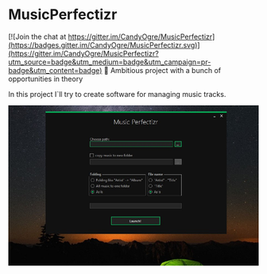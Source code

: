 # MusicPerfectizr

[![Join the chat at https://gitter.im/CandyOgre/MusicPerfectizr](https://badges.gitter.im/CandyOgre/MusicPerfectizr.svg)](https://gitter.im/CandyOgre/MusicPerfectizr?utm_source=badge&utm_medium=badge&utm_campaign=pr-badge&utm_content=badge)
:musical_note: Ambitious project with a bunch of opportunities in theory

In this project I`ll try to create software for managing music tracks.

![Image alt](https://github.com/CandyOgre/MusicPerfectizr/raw/master/Screenshots/current.jpg)
